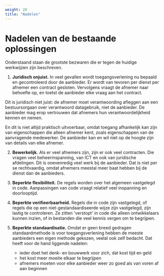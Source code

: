 ```yaml
---
weight: 20
title: "Nadelen"
---
```


# Nadelen van de bestaande oplossingen

Onderstaand staan de grootste bezwaren die er tegen de huidige werkwijzen zijn beschreven.

1. **Juridisch onjuist.**
In veel gevallen wordt toegangsverlening nu bepaald en gecontroleerd door de aanbieder.
Er wordt van tevoren per dienst per afnemer een contract gesloten.
Vervolgens vraagt de afnemer naar behoefte op, en toetst de aanbieder elke vraag aan het contract.

Dit is juridisch niet juist: de afnemer moet verantwoording afleggen aan een bestuursorgaan over verantwoord datagebruik, niet de aanbieder.
De aanbieder mag erop vertrouwen dat afnemers hun verantwoordelijkheid kennen en nemen.

En dit is niet altijd praktisch uitvoerbaar, omdat toegang afhankelijk kan zijn van eigenschappen die alleen afnemer kent,
zoals eigenschappen van de aanvragende medewerker. De aanbieder kan en wil niet op de hoogte zijn van details van elke afnemer.

2. **Bewerkelijk.**
Als er veel afnemers zijn, zijn er ook veel contracten. Die vragen veel beheerinspanning, van ICT en ook van juridische afdelingen.
Dit is onevenredig veel werk bij de aanbieder. Dat is niet per se rechtvaardig, omdat afnemers meestal meer baat hebben bij de dienst dan de aanbieders.

3. **Beperkte flexibiliteit.** 
De regels worden over het algemeen vastgelegd in code. 
Aanpassingen van code vraagt relatief veel inspanning en doorlooptijd.

4. **Beperkte verifieerbaarheid.**
Regels die in code zijn vastgelegd, of regels die op een niet-gestandaardiseerde wijze zijn vastgelegd, zijn lastig te controleren. 
Ze zitten 'verstopt' in code die alleen ontwikkelaars kunnen inzien, of in bestanden die veel kennis vergen om te begrijpen.

5. **Beperkte standaardisatie.**
Omdat er geen breed gedragen standaardmethode is voor toegangsverlening hebben de meeste aanbieders een eigen methode gekozen, 
veelal ook zelf bedacht. Dat heeft voor de hand liggende nadelen: 
   - ieder doet het denk- en bouwwerk voor zich, dat kost tijd en geld
   - het kost meer moeite elkaar te begrijpen
   - afnemers moeten voor elke aanbieder weer zo goed als van voren af aan beginnen